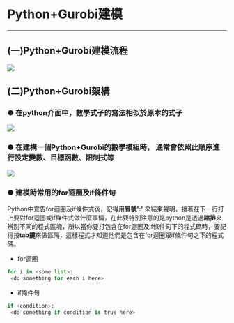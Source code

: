 # Python+Gurobi建模
-------------------
## (一)Python+Gurobi建模流程
![](https://github.com/wurmen/Gurobi-Python/blob/master/python-gurobi%20%20model/picture/Python%2Bgurobi%E5%BB%BA%E6%A8%A1%E6%B5%81%E7%A8%8B.png)

## (二)Python+Gurobi架構

### ● 在python介面中，數學式子的寫法相似於原本的式子
![](https://github.com/wurmen/Gurobi-Python/blob/master/python-gurobi%20%20model/picture/python%E6%95%B8%E5%AD%B8%E5%BC%8F%E5%AD%90.png)
### ● 在建構一個Python+Gurobi的數學模組時， 通常會依照此順序進行設定變數、目標函數、限制式等
![](https://github.com/wurmen/Gurobi-Python/blob/master/python-gurobi%20%20model/picture/Python%2Bgurobi%20%E6%9E%B6%E6%A7%8B.png)

### ● 建模時常用的for迴圈及if條件句
Python中宣告for迴圈及if條件式後，記得用**冒號':'** 來結束聲明，接著在下一行打上要對for迴圈或if條件式做什麼事情，在此要特別注意的是python是透過**縮排**來辨別不同的程式區塊，所以當你要打包含在for迴圈及if條件句下的程式碼時，要記得按**tab鍵**來做區隔，這樣程式才知道他們是包含在for迴圈跟if條件句之下的程式碼。
- for迴圈
```python
for i in <some list>:
 <do something for each i here>
```
- if條件句
```python
if <condition>:
 <do something if condition is true here>
```
